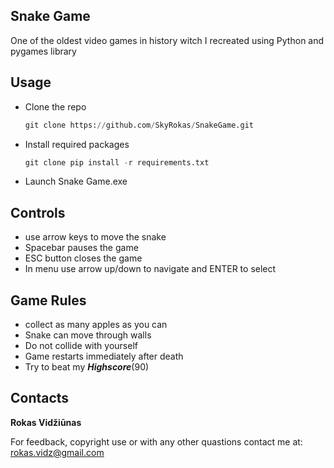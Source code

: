 ## Snake Game
One of the oldest video games in history witch I recreated using Python and pygames library
## Usage
* Clone the repo
   ``` python
  git clone https://github.com/SkyRokas/SnakeGame.git
   ```
* Install required packages
   ``` python
  git clone pip install -r requirements.txt
   ```
* Launch Snake Game.exe

## Controls
* use arrow keys to move the snake
* Spacebar pauses the game
* ESC button closes the game
* In menu use arrow up/down to navigate and ENTER to select

## Game Rules
* collect as many apples as you can
* Snake can move through walls
* Do not collide with yourself
* Game restarts immediately after death
* Try to beat my ***Highscore***(90)

## Contacts
**Rokas Vidžiūnas**   

For feedback, copyright use or with any other quastions contact me at: rokas.vidz@gmail.com